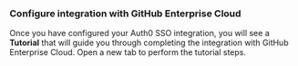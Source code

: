 ### Configure integration with GitHub Enterprise Cloud

Once you have configured your Auth0 SSO integration, you will see a **Tutorial** that will guide you through completing the integration with GitHub Enterprise Cloud. Open a new tab to perform the tutorial steps.
